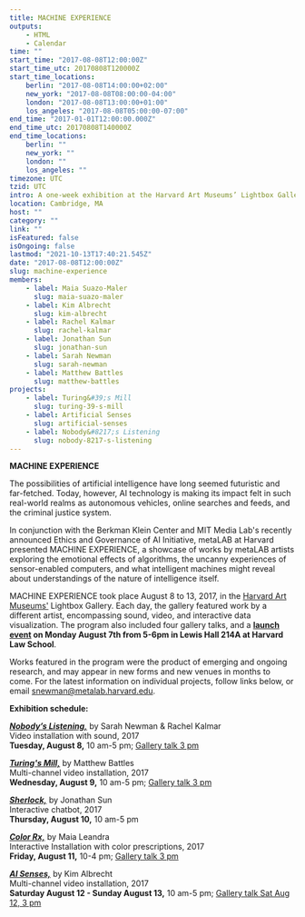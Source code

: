 ```yaml
---
title: MACHINE EXPERIENCE
outputs:
    - HTML
    - Calendar
time: ""
start_time: "2017-08-08T12:00:00Z"
start_time_utc: 20170808T120000Z
start_time_locations:
    berlin: "2017-08-08T14:00:00+02:00"
    new_york: "2017-08-08T08:00:00-04:00"
    london: "2017-08-08T13:00:00+01:00"
    los_angeles: "2017-08-08T05:00:00-07:00"
end_time: "2017-01-01T12:00:00.000Z"
end_time_utc: 20170808T140000Z
end_time_locations:
    berlin: ""
    new_york: ""
    london: ""
    los_angeles: ""
timezone: UTC
tzid: UTC
intro: A one-week exhibition at the Harvard Art Museums’ Lightbox Gallery asks where artificial intelligence is headed—and how art can help us explore the world we are making.
location: Cambridge, MA
host: ""
category: ""
link: ""
isFeatured: false
isOngoing: false
lastmod: "2021-10-13T17:40:21.545Z"
date: "2017-08-08T12:00:00Z"
slug: machine-experience
members:
    - label: Maia Suazo-Maler
      slug: maia-suazo-maler
    - label: Kim Albrecht
      slug: kim-albrecht
    - label: Rachel Kalmar
      slug: rachel-kalmar
    - label: Jonathan Sun
      slug: jonathan-sun
    - label: Sarah Newman
      slug: sarah-newman
    - label: Matthew Battles
      slug: matthew-battles
projects:
    - label: Turing&#39;s Mill
      slug: turing-39-s-mill
    - label: Artificial Senses
      slug: artificial-senses
    - label: Nobody&#8217;s Listening
      slug: nobody-8217-s-listening
---
```

**MACHINE EXPERIENCE**

The possibilities of artificial intelligence have long seemed futuristic and far-fetched. Today, however, AI technology is making its impact felt in such real-world realms as autonomous vehicles, online searches and feeds, and the criminal justice system. 

In conjunction with the Berkman Klein Center and MIT Media Lab's recently announced Ethics and Governance of AI Initiative, metaLAB at Harvard presented MACHINE EXPERIENCE, a showcase of works by metaLAB artists exploring the emotional effects of algorithms, the uncanny experiences of sensor-enabled computers, and what intelligent machines might reveal about understandings of the nature of intelligence itself.

MACHINE EXPERIENCE took place August 8 to 13, 2017, in the [Harvard Art Museums'](http://www.harvardartmuseums.org/) Lightbox Gallery. Each day, the gallery featured work by a different artist, encompassing sound, video, and interactive data visualization. The program also included four gallery talks, and a **[launch event](https://cyber.harvard.edu/events/2017/08/AIArt) on Monday August 7th from 5-6pm in Lewis Hall 214A at Harvard Law School**. 

Works featured in the program were the product of emerging and ongoing research, and may appear in new forms and new venues in months to come. For the latest information on individual projects, follow links below, or email [snewman@metalab.harvard.edu](mailto:snewman@metalab.harvard.edu). 

**Exhibition schedule:**

[***Nobody’s Listening,***](../lb_nobodyslistening) by Sarah Newman & Rachel Kalmar<br />
Video installation with sound, 2017<br />
**Tuesday, August 8,** 10 am-5 pm; [Gallery talk 3 pm](http://www.harvardartmuseums.org/visit/calendar/lightbox-gallery-talk-artificial-intelligence-in-art-and-design-2)

[***Turing's Mill,***](../lb_turingsmill) by Matthew Battles<br />
Multi-channel video installation, 2017<br />
**Wednesday, August 9,** 10 am-5 pm; [Gallery talk 3 pm](http://www.harvardartmuseums.org/visit/calendar/lightbox-gallery-talk-artificial-intelligence-in-art-and-design-1)

[***Sherlock,***](../lb_sherlock) by Jonathan Sun<br />
Interactive chatbot, 2017<br />
**Thursday, August 10,** 10 am-5 pm

[***Color Rx,***](../lb_colorrx) by Maia Leandra<br />
Interactive Installation with color prescriptions, 2017<br />
**Friday, August 11,** 10-4 pm; [Gallery talk 3 pm](http://www.harvardartmuseums.org/visit/calendar/lightbox-gallery-talk-artificial-intelligence-in-art-and-design-3)

[***AI Senses,***](../lb_aisenses) by Kim Albrecht<br />
Multi-channel video installation, 2017<br />
**Saturday August 12 - Sunday August 13,** 10 am-5 pm; [Gallery talk Sat Aug 12, 3 pm](http://www.harvardartmuseums.org/visit/calendar/lightbox-gallery-talk-artificial-intelligence-in-art-and-design)